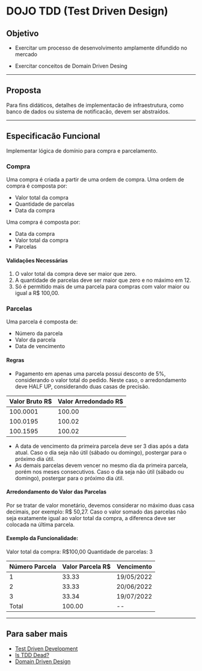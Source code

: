# DOJO TDD (Test Driven Design)

## Objetivo
* Exercitar um processo de desenvolvimento amplamente difundido no mercado

* Exercitar conceitos de Domain Driven Desing
---
## Proposta

Para fins didáticos, detalhes de implementacão de infraestrutura, como banco de dados ou sistema de notificacão, devem ser abstraídos.

---

## Especificacão Funcional
Implementar lógica de domínio para compra e parcelamento.

### Compra
Uma compra é criada a partir de uma ordem de compra. Uma ordem de compra é composta por:
* Valor total da compra
* Quantidade de parcelas
* Data da compra

Uma compra é composta por:
* Data da compra
* Valor total da compra
* Parcelas

#### Validações Necessárias
1. O valor total da compra deve ser maior que zero.
2. A quantidade de parcelas deve ser maior que zero e no máximo em 12.
3. Só é permitido mais de uma parcela para compras com valor maior ou igual a R$ 100,00.

### Parcelas
Uma parcela é composta de:
 * Número da parcela
 * Valor da parcela
 * Data de vencimento

#### Regras
* Pagamento em apenas uma parcela possui desconto de 5%, considerando o valor total do pedido. Neste caso, o arredondamento deve HALF UP, considerando duas casas de precisão.

| Valor Bruto R$ | Valor Arredondado R$ |
|----------------|----------------------|
| 100.0001       | 100.00               |
| 100.0195       | 100.02               |
| 100.1595       | 100.02               |


* A data de vencimento da primeira parcela deve ser 3 dias após a data atual. Caso o dia seja não útil (sábado ou domingo), postergar para o próximo dia útil.
* As demais parcelas devem vencer no mesmo dia da primeira parcela, porém nos meses consecutivos. Caso o dia seja não útil (sábado ou domingo), postergar para o próximo dia útil.

#### Arredondamento do Valor das Parcelas
Por se tratar de valor monetário, devemos considerar no máximo duas casa decimais, por exemplo: R$ 50,27.
Caso o valor somado das parcelas não seja exatamente igual ao valor total da compra, a diferenca deve ser colocada na última parcela.

#### Exemplo da Funcionalidade:
Valor total da compra: R$100,00
Quantidade de parcelas: 3

| Número Parcela   | Valor Parcela R$ | Vencimento |
|------------------|------------------|------------|
| 1                | 33.33            | 19/05/2022 |
| 2                | 33.33            | 20/06/2022 |
| 3                | 33.34            | 19/07/2022 |
| Total            | 100.00           | --         |

---
## Para saber mais
* [Test Driven Development](https://en.wikipedia.org/wiki/Test-driven_development)
* [Is TDD Dead?](https://martinfowler.com/articles/is-tdd-dead/)
* [Domain Driven Design](https://en.wikipedia.org/wiki/Domain-driven_design)
